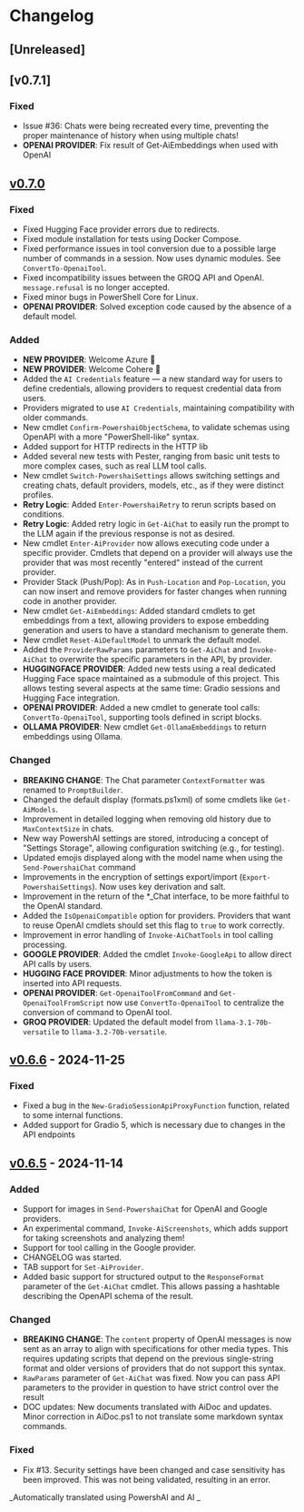 ﻿# Changelog

## [Unreleased] <!--AiDoc:Translator:IgnoreLine-->

## [v0.7.1]

### Fixed <!--AiDoc:Translator:IgnoreLine-->
- Issue #36: Chats were being recreated every time, preventing the proper maintenance of history when using multiple chats!
- **OPENAI PROVIDER**: Fix result of Get-AiEmbeddings when used with OpenAI

## [v0.7.0]

### Fixed <!--AiDoc:Translator:IgnoreLine-->
- Fixed Hugging Face provider errors due to redirects.
- Fixed module installation for tests using Docker Compose.
- Fixed performance issues in tool conversion due to a possible large number of commands in a session. Now uses dynamic modules. See `ConvertTo-OpenaiTool`.
- Fixed incompatibility issues between the GROQ API and OpenAI. `message.refusal` is no longer accepted.
- Fixed minor bugs in PowerShell Core for Linux.
- **OPENAI PROVIDER**: Solved exception code caused by the absence of a default model.

### Added <!--AiDoc:Translator:IgnoreLine-->
- **NEW PROVIDER**: Welcome Azure 🎉
- **NEW PROVIDER**: Welcome Cohere 🎉
- Added the `AI Credentials` feature — a new standard way for users to define credentials, allowing providers to request credential data from users.
- Providers migrated to use `AI Credentials`, maintaining compatibility with older commands.
- New cmdlet `Confirm-PowershaiObjectSchema`, to validate schemas using OpenAPI with a more "PowerShell-like" syntax.
- Added support for HTTP redirects in the HTTP lib
- Added several new tests with Pester, ranging from basic unit tests to more complex cases, such as real LLM tool calls.
- New cmdlet `Switch-PowershaiSettings` allows switching settings and creating chats, default providers, models, etc., as if they were distinct profiles.
- **Retry Logic**: Added `Enter-PowershaiRetry` to rerun scripts based on conditions.
- **Retry Logic**: Added retry logic in `Get-AiChat` to easily run the prompt to the LLM again if the previous response is not as desired.
- New cmdlet `Enter-AiProvider` now allows executing code under a specific provider. Cmdlets that depend on a provider will always use the provider that was most recently "entered" instead of the current provider.
- Provider Stack (Push/Pop): As in `Push-Location` and `Pop-Location`, you can now insert and remove providers for faster changes when running code in another provider.
- New cmdlet `Get-AiEmbeddings`: Added standard cmdlets to get embeddings from a text, allowing providers to expose embedding generation and users to have a standard mechanism to generate them.
- New cmdlet `Reset-AiDefaultModel` to unmark the default model.
- Added the `ProviderRawParams` parameters to `Get-AiChat` and `Invoke-AiChat` to overwrite the specific parameters in the API, by provider.
- **HUGGINGFACE PROVIDER**: Added new tests using a real dedicated Hugging Face space maintained as a submodule of this project. This allows testing several aspects at the same time: Gradio sessions and Hugging Face integration.
- **OPENAI PROVIDER**: Added a new cmdlet to generate tool calls: `ConvertTo-OpenaiTool`, supporting tools defined in script blocks.
- **OLLAMA PROVIDER**: New cmdlet `Get-OllamaEmbeddings` to return embeddings using Ollama.

### Changed <!--AiDoc:Translator:IgnoreLine-->
- **BREAKING CHANGE**: The Chat parameter `ContextFormatter` was renamed to `PromptBuilder`.
- Changed the default display (formats.ps1xml) of some cmdlets like `Get-AiModels`.
- Improvement in detailed logging when removing old history due to `MaxContextSize` in chats.
- New way PowershAI settings are stored, introducing a concept of "Settings Storage", allowing configuration switching (e.g., for testing).
- Updated emojis displayed along with the model name when using the `Send-PowershaiChat` command
- Improvements in the encryption of settings export/import (`Export-PowershaiSettings`). Now uses key derivation and salt.
- Improvement in the return of the *_Chat interface, to be more faithful to the OpenAI standard.
- Added the `IsOpenaiCompatible` option for providers. Providers that want to reuse OpenAI cmdlets should set this flag to `true` to work correctly.
- Improvement in error handling of `Invoke-AiChatTools` in tool calling processing.
- **GOOGLE PROVIDER**: Added the cmdlet `Invoke-GoogleApi` to allow direct API calls by users.
- **HUGGING FACE PROVIDER**: Minor adjustments to how the token is inserted into API requests.
- **OPENAI PROVIDER**: `Get-OpenaiToolFromCommand` and `Get-OpenaiToolFromScript` now use `ConvertTo-OpenaiTool` to centralize the conversion of command to OpenAI tool.
- **GROQ PROVIDER**: Updated the default model from `llama-3.1-70b-versatile` to `llama-3.2-70b-versatile`.

## [v0.6.6] - 2024-11-25

### Fixed <!--AiDoc:Translator:IgnoreLine-->
- Fixed a bug in the `New-GradioSessionApiProxyFunction` function, related to some internal functions.
- Added support for Gradio 5, which is necessary due to changes in the API endpoints

## [v0.6.5] - 2024-11-14

### Added <!--AiDoc:Translator:IgnoreLine-->
- Support for images in `Send-PowershaiChat` for OpenAI and Google providers.
- An experimental command, `Invoke-AiScreenshots`, which adds support for taking screenshots and analyzing them!
- Support for tool calling in the Google provider.
- CHANGELOG was started.
- TAB support for `Set-AiProvider`.
- Added basic support for structured output to the `ResponseFormat` parameter of the `Get-AiChat` cmdlet. This allows passing a hashtable describing the OpenAPI schema of the result.

### Changed <!--AiDoc:Translator:IgnoreLine-->
- **BREAKING CHANGE**: The `content` property of OpenAI messages is now sent as an array to align with specifications for other media types. This requires updating scripts that depend on the previous single-string format and older versions of providers that do not support this syntax.
- `RawParams` parameter of `Get-AiChat` was fixed. Now you can pass API parameters to the provider in question to have strict control over the result
- DOC updates: New documents translated with AiDoc and updates. Minor correction in AiDoc.ps1 to not translate some markdown syntax commands.


### Fixed <!--AiDoc:Translator:IgnoreLine-->
- Fix #13. Security settings have been changed and case sensitivity has been improved. This was not being validated, resulting in an error.

[v0.6.6]: https://github.com/rrg92/powershai/releases/tag/v0.6.6
[v0.6.5]: https://github.com/rrg92/powershai/releases/tag/v0.6.5
[v0.7.0]: https://github.com/rrg92/powershai/releases/tag/v0.7.0


<!--PowershaiAiDocBlockStart-->
_Automatically translated using PowershAI and AI
_
<!--PowershaiAiDocBlockEnd-->
